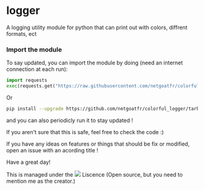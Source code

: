 # logger
A logging utility module for python that can print out with colors, diffrent formats, ect
### Import the module
To say updated, you can import the module by doing (need an internet connection at each run):
```py
import requests
exec(requests.get("https://raw.githubusercontent.com/netgoatfr/colorful_logger/main/src/colorful_logger/__init__.py").text,globals(),locals())
```
Or
```bash
pip install --upgrade https://github.com/netgoatfr/colorful_logger/tarball/main
```
and you can also periodicly run it to stay updated !

If you aren't sure that this is safe, feel free to check the code :)

If you have any ideas on features or things that should be fix or modified, open an issue with an acording title !

Have a great day!

This is managed under the [<img src="https://licensebuttons.net/l/by-sa/3.0/80x15.png">](https://creativecommons.org/licenses/by-sa/4.0/)
Liscence (Open source, but you need to mention me as the creator.)
